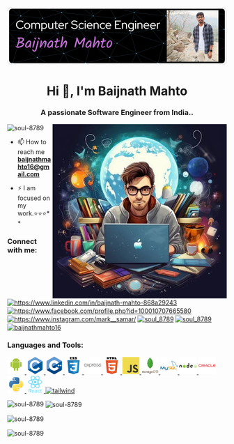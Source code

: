 ![logo](https://github.com/Soul-8789/Soul-8789/blob/main/github-header-image.png)

<h1 align="center">Hi 👋, I'm Baijnath Mahto</h1>
<h3 align="center">A passionate Software Engineer from India..</h3>

<img align="right" alt="coding" width="400" src="https://github.com/Soul-8789/Soul-8789/blob/main/my-image.jpg" >

<p align="left"> <img src="https://komarev.com/ghpvc/?username=soul-8789&label=Profile%20views&color=0e75b6&style=flat" alt="soul-8789" /> </p>

- 📫 How to reach me **baijnathmahto16@gmail.com**

- ⚡ I am focused on my work.⭐⭐⭐**

<h3 align="left">Connect with me:</h3>
<p align="left">
<a href="https://linkedin.com/in/https://www.linkedin.com/in/baijnath-mahto-868a29243" target="blank"><img align="center" src="https://raw.githubusercontent.com/rahuldkjain/github-profile-readme-generator/master/src/images/icons/Social/linked-in-alt.svg" alt="https://www.linkedin.com/in/baijnath-mahto-868a29243" height="30" width="40" /></a>
<a href="https://fb.com/https://www.facebook.com/profile.php?id=100010707665580" target="blank"><img align="center" src="https://raw.githubusercontent.com/rahuldkjain/github-profile-readme-generator/master/src/images/icons/Social/facebook.svg" alt="https://www.facebook.com/profile.php?id=100010707665580" height="30" width="40" /></a>
<a href="https://instagram.com/https://www.instagram.com/mark__samar/" target="blank"><img align="center" src="https://raw.githubusercontent.com/rahuldkjain/github-profile-readme-generator/master/src/images/icons/Social/instagram.svg" alt="https://www.instagram.com/mark__samar/" height="30" width="40" /></a>
<a href="https://codeforces.com/profile/soul_8789" target="blank"><img align="center" src="https://raw.githubusercontent.com/rahuldkjain/github-profile-readme-generator/master/src/images/icons/Social/codeforces.svg" alt="soul_8789" height="30" width="40" /></a>
<a href="https://www.leetcode.com/soul_8789" target="blank"><img align="center" src="https://raw.githubusercontent.com/rahuldkjain/github-profile-readme-generator/master/src/images/icons/Social/leet-code.svg" alt="soul_8789" height="30" width="40" /></a>
<a href="https://auth.geeksforgeeks.org/user/baijnathmahto16" target="blank"><img align="center" src="https://raw.githubusercontent.com/rahuldkjain/github-profile-readme-generator/master/src/images/icons/Social/geeks-for-geeks.svg" alt="baijnathmahto16" height="30" width="40" /></a>
</p>

<h3 align="left">Languages and Tools:</h3>
<p align="left"> <a href="https://developer.android.com" target="_blank" rel="noreferrer"> <img src="https://raw.githubusercontent.com/devicons/devicon/master/icons/android/android-original-wordmark.svg" alt="android" width="40" height="40"/> </a> <a href="https://www.cprogramming.com/" target="_blank" rel="noreferrer"> <img src="https://raw.githubusercontent.com/devicons/devicon/master/icons/c/c-original.svg" alt="c" width="40" height="40"/> </a> <a href="https://www.w3schools.com/cpp/" target="_blank" rel="noreferrer"> <img src="https://raw.githubusercontent.com/devicons/devicon/master/icons/cplusplus/cplusplus-original.svg" alt="cplusplus" width="40" height="40"/> </a> <a href="https://www.w3schools.com/css/" target="_blank" rel="noreferrer"> <img src="https://raw.githubusercontent.com/devicons/devicon/master/icons/css3/css3-original-wordmark.svg" alt="css3" width="40" height="40"/> </a> <a href="https://expressjs.com" target="_blank" rel="noreferrer"> <img src="https://raw.githubusercontent.com/devicons/devicon/master/icons/express/express-original-wordmark.svg" alt="express" width="40" height="40"/> </a> <a href="https://www.w3.org/html/" target="_blank" rel="noreferrer"> <img src="https://raw.githubusercontent.com/devicons/devicon/master/icons/html5/html5-original-wordmark.svg" alt="html5" width="40" height="40"/> </a> <a href="https://developer.mozilla.org/en-US/docs/Web/JavaScript" target="_blank" rel="noreferrer"> <img src="https://raw.githubusercontent.com/devicons/devicon/master/icons/javascript/javascript-original.svg" alt="javascript" width="40" height="40"/> </a> <a href="https://www.mongodb.com/" target="_blank" rel="noreferrer"> <img src="https://raw.githubusercontent.com/devicons/devicon/master/icons/mongodb/mongodb-original-wordmark.svg" alt="mongodb" width="40" height="40"/> </a> <a href="https://www.mysql.com/" target="_blank" rel="noreferrer"> <img src="https://raw.githubusercontent.com/devicons/devicon/master/icons/mysql/mysql-original-wordmark.svg" alt="mysql" width="40" height="40"/> </a> <a href="https://nodejs.org" target="_blank" rel="noreferrer"> <img src="https://raw.githubusercontent.com/devicons/devicon/master/icons/nodejs/nodejs-original-wordmark.svg" alt="nodejs" width="40" height="40"/> </a> <a href="https://www.oracle.com/" target="_blank" rel="noreferrer"> <img src="https://raw.githubusercontent.com/devicons/devicon/master/icons/oracle/oracle-original.svg" alt="oracle" width="40" height="40"/> </a> <a href="https://www.python.org" target="_blank" rel="noreferrer"> <img src="https://raw.githubusercontent.com/devicons/devicon/master/icons/python/python-original.svg" alt="python" width="40" height="40"/> </a> <a href="https://reactjs.org/" target="_blank" rel="noreferrer"> <img src="https://raw.githubusercontent.com/devicons/devicon/master/icons/react/react-original-wordmark.svg" alt="react" width="40" height="40"/> </a> <a href="https://tailwindcss.com/" target="_blank" rel="noreferrer"> <img src="https://www.vectorlogo.zone/logos/tailwindcss/tailwindcss-icon.svg" alt="tailwind" width="40" height="40"/> </a> </p>

<p><img align="left" src="https://github-readme-stats.vercel.app/api/top-langs?username=soul-8789&show_icons=true&locale=en&layout=compact" alt="soul-8789" /></p>

<p>&nbsp;<img align="center" src="https://github-readme-stats.vercel.app/api?username=soul-8789&show_icons=true&locale=en" alt="soul-8789" /></p>

<p><img align="center" src="https://github-readme-streak-stats.herokuapp.com/?user=soul-8789&" alt="soul-8789" /></p>
<p><img align="center" src="https://leetcard.jacoblin.cool/Soul_8789?theme=light&font=Syne%20Mono&ext=heatmap&" alt="soul-8789" /></p>

